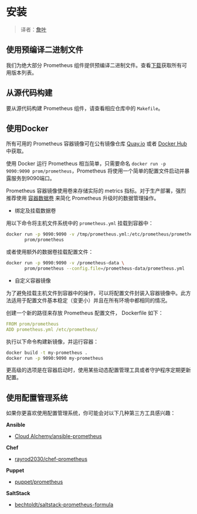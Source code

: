 # 安装

> 译者：[詹叶](https://heisenbergye.github.io/)

## 使用预编译二进制文件

我们为绝大部分 Prometheus 组件提供预编译二进制文件。查看[下载](https://prometheus.io/download)获取所有可用版本列表。

## 从源代码构建

要从源代码构建 Prometheus 组件，请查看相应仓库中的 `Makefile`。

## 使用Docker

所有可用的 Prometheus 容器镜像可在公有镜像仓库 [Quay.io](https://quay.io/repository/prometheus/prometheus) 或者 [Docker Hub](https://hub.docker.com/u/prom/) 中获取。

使用 Docker 运行 Prometheus 相当简单，只需要命名 `docker run -p 9090:9090 prom/prometheus`，Prometheus 将使用一个简单的配置文件启动并暴露服务到9090端口。

Prometheus 容器镜像使用卷来存储实际的 metrics 指标。对于生产部署，强烈推荐使用 [容器数据卷](https://docs.docker.com/engine/admin/volumes/volumes/) 来简化 Prometheus 升级时的数据管理操作。

* 绑定及挂载数据卷

用以下命令将主机文件系统中的 `prometheus.yml` 挂载到容器中：

```bash
docker run -p 9090:9090 -v /tmp/prometheus.yml:/etc/prometheus/prometheus.yml \
       prom/prometheus
```

或者使用额外的数据卷挂载配置文件：

```bash
docker run -p 9090:9090 -v /prometheus-data \
       prom/prometheus --config.file=/prometheus-data/prometheus.yml
```

* 自定义容器镜像

为了避免挂载主机文件到容器中的操作，可以将配置文件封装入容器镜像中。此方法适用于配置文件基本稳定（变更小）并且在所有环境中都相同的情况。

创建一个新的路径来存放 Prometheus 配置文件， Dockerfile 如下：

```yaml
FROM prom/prometheus
ADD prometheus.yml /etc/prometheus/
```

执行以下命令构建新镜像，并运行容器：

```bash
docker build -t my-prometheus .
docker run -p 9090:9090 my-prometheus
```

更高级的选项是在容器启动时，使用某些动态配置管理工具或者守护程序定期更新配置。

## 使用配置管理系统

如果你更喜欢使用配置管理系统，你可能会对以下几种第三方工具感兴趣：

**Ansible** 
* [Cloud Alchemy/ansible-prometheus](https://github.com/cloudalchemy/ansible-prometheus)

**Chef** 
* [rayrod2030/chef-prometheus](https://github.com/rayrod2030/chef-prometheus)

**Puppet** 
* [puppet/prometheus](https://forge.puppet.com/puppet/prometheus)

**SaltStack**
* [bechtoldt/saltstack-prometheus-formula](https://github.com/bechtoldt/saltstack-prometheus-formula)



